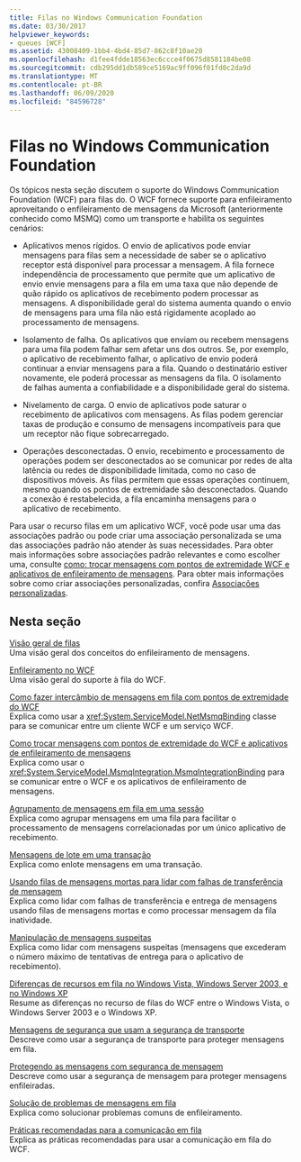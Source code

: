 ```yaml
---
title: Filas no Windows Communication Foundation
ms.date: 03/30/2017
helpviewer_keywords:
- queues [WCF]
ms.assetid: 43008409-1bb4-4bd4-85d7-862c8f10ae20
ms.openlocfilehash: d1fee4fdde18563ec6ccce4f0675d8581184be08
ms.sourcegitcommit: cdb295dd1db589ce5169ac9ff096f01fd0c2da9d
ms.translationtype: MT
ms.contentlocale: pt-BR
ms.lasthandoff: 06/09/2020
ms.locfileid: "84596728"
---
```

# <a name="queues-in-windows-communication-foundation"></a>Filas no Windows Communication Foundation
Os tópicos nesta seção discutem o suporte do Windows Communication Foundation (WCF) para filas do. O WCF fornece suporte para enfileiramento aproveitando o enfileiramento de mensagens da Microsoft (anteriormente conhecido como MSMQ) como um transporte e habilita os seguintes cenários:  
  
- Aplicativos menos rígidos. O envio de aplicativos pode enviar mensagens para filas sem a necessidade de saber se o aplicativo receptor está disponível para processar a mensagem. A fila fornece independência de processamento que permite que um aplicativo de envio envie mensagens para a fila em uma taxa que não depende de quão rápido os aplicativos de recebimento podem processar as mensagens. A disponibilidade geral do sistema aumenta quando o envio de mensagens para uma fila não está rigidamente acoplado ao processamento de mensagens.  
  
- Isolamento de falha. Os aplicativos que enviam ou recebem mensagens para uma fila podem falhar sem afetar uns dos outros. Se, por exemplo, o aplicativo de recebimento falhar, o aplicativo de envio poderá continuar a enviar mensagens para a fila. Quando o destinatário estiver novamente, ele poderá processar as mensagens da fila. O isolamento de falhas aumenta a confiabilidade e a disponibilidade geral do sistema.  
  
- Nivelamento de carga. O envio de aplicativos pode saturar o recebimento de aplicativos com mensagens. As filas podem gerenciar taxas de produção e consumo de mensagens incompatíveis para que um receptor não fique sobrecarregado.  
  
- Operações desconectadas. O envio, recebimento e processamento de operações podem ser desconectados ao se comunicar por redes de alta latência ou redes de disponibilidade limitada, como no caso de dispositivos móveis. As filas permitem que essas operações continuem, mesmo quando os pontos de extremidade são desconectados. Quando a conexão é restabelecida, a fila encaminha mensagens para o aplicativo de recebimento.  
  
 Para usar o recurso filas em um aplicativo WCF, você pode usar uma das associações padrão ou pode criar uma associação personalizada se uma das associações padrão não atender às suas necessidades. Para obter mais informações sobre associações padrão relevantes e como escolher uma, consulte [como: trocar mensagens com pontos de extremidade WCF e aplicativos de enfileiramento de mensagens](how-to-exchange-messages-with-wcf-endpoints-and-message-queuing-applications.md). Para obter mais informações sobre como criar associações personalizadas, confira [Associações personalizadas](../extending/custom-bindings.md).  
  
## <a name="in-this-section"></a>Nesta seção  
 [Visão geral de filas](queues-overview.md)  
 Uma visão geral dos conceitos do enfileiramento de mensagens.  
  
 [Enfileiramento no WCF](queuing-in-wcf.md)  
 Uma visão geral do suporte à fila do WCF.  
  
 [Como fazer intercâmbio de mensagens em fila com pontos de extremidade do WCF](how-to-exchange-queued-messages-with-wcf-endpoints.md)  
 Explica como usar a <xref:System.ServiceModel.NetMsmqBinding> classe para se comunicar entre um cliente WCF e um serviço WCF.  
  
 [Como trocar mensagens com pontos de extremidade do WCF e aplicativos de enfileiramento de mensagens](how-to-exchange-messages-with-wcf-endpoints-and-message-queuing-applications.md)  
 Explica como usar o <xref:System.ServiceModel.MsmqIntegration.MsmqIntegrationBinding> para se comunicar entre o WCF e os aplicativos de enfileiramento de mensagens.  
  
 [Agrupamento de mensagens em fila em uma sessão](grouping-queued-messages-in-a-session.md)  
 Explica como agrupar mensagens em uma fila para facilitar o processamento de mensagens correlacionadas por um único aplicativo de recebimento.  
  
 [Mensagens de lote em uma transação](batching-messages-in-a-transaction.md)  
 Explica como enlote mensagens em uma transação.  
  
 [Usando filas de mensagens mortas para lidar com falhas de transferência de mensagem](using-dead-letter-queues-to-handle-message-transfer-failures.md)  
 Explica como lidar com falhas de transferência e entrega de mensagens usando filas de mensagens mortas e como processar mensagem da fila inatividade.  
  
 [Manipulação de mensagens suspeitas](poison-message-handling.md)  
 Explica como lidar com mensagens suspeitas (mensagens que excederam o número máximo de tentativas de entrega para o aplicativo de recebimento).  
  
 [Diferenças de recursos em fila no Windows Vista, Windows Server 2003, e no Windows XP](diff-in-queue-in-vista-server-2003-windows-xp.md)  
 Resume as diferenças no recurso de filas do WCF entre o Windows Vista, o Windows Server 2003 e o Windows XP.  
  
 [Mensagens de segurança que usam a segurança de transporte](securing-messages-using-transport-security.md)  
 Descreve como usar a segurança de transporte para proteger mensagens em fila.  
  
 [Protegendo as mensagens com segurança de mensagem](securing-messages-using-message-security.md)  
 Descreve como usar a segurança de mensagem para proteger mensagens enfileiradas.  
  
 [Solução de problemas de mensagens em fila](troubleshooting-queued-messaging.md)  
 Explica como solucionar problemas comuns de enfileiramento.  
  
 [Práticas recomendadas para a comunicação em fila](best-practices-for-queued-communication.md)  
 Explica as práticas recomendadas para usar a comunicação em fila do WCF.  
